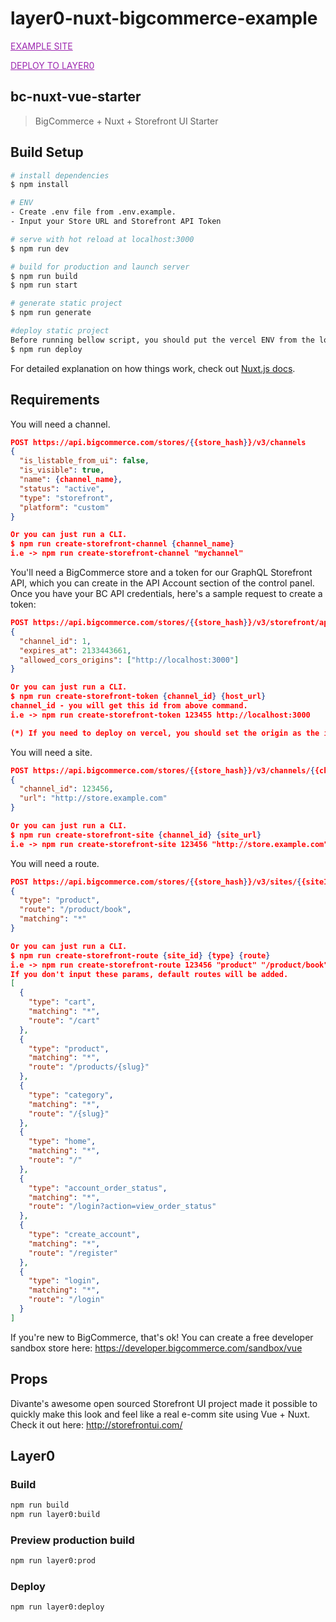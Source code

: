 # layer0-nuxt-bigcommerce-example

<a href="https://layer0-docs-layer0-nuxt-bigcommerce-example-default.layer0.link" style="color:#9c27b0;">EXAMPLE SITE</a>

<a href="https://app.layer0.co/deploy?repo=https%3A%2F%2Fgithub.com%2Flayer0-docs%2Flayer0-nuxt-bigcommerce-example" style="color:#9c27b0;">DEPLOY TO LAYER0</a>

## bc-nuxt-vue-starter

> BigCommerce + Nuxt + Storefront UI Starter

## Build Setup

````bash
# install dependencies
$ npm install

# ENV
- Create .env file from .env.example.
- Input your Store URL and Storefront API Token

# serve with hot reload at localhost:3000
$ npm run dev

# build for production and launch server
$ npm run build
$ npm run start

# generate static project
$ npm run generate

#deploy static project
Before running bellow script, you should put the vercel ENV from the local env.
$ npm run deploy
````

For detailed explanation on how things work, check out [Nuxt.js docs](https://nuxtjs.org).

## Requirements

You will need a channel.

````json
POST https://api.bigcommerce.com/stores/{{store_hash}}/v3/channels
{
  "is_listable_from_ui": false,
  "is_visible": true,
  "name": {channel_name},
  "status": "active",
  "type": "storefront",
  "platform": "custom"
}

Or you can just run a CLI.
$ npm run create-storefront-channel {channel_name}
i.e -> npm run create-storefront-channel "mychannel"
````

You'll need a BigCommerce store and a token for our GraphQL Storefront API, which you can create in the API Account section of the control panel. Once you have your BC API credentials, here's a sample request to create a token:

````json
POST https://api.bigcommerce.com/stores/{{store_hash}}/v3/storefront/api-token
{
  "channel_id": 1,
  "expires_at": 2133443661,
  "allowed_cors_origins": ["http://localhost:3000"]
}

Or you can just run a CLI.
$ npm run create-storefront-token {channel_id} {host_url}
channel_id - you will get this id from above command.
i.e -> npm run create-storefront-token 123455 http://localhost:3000

(*) If you need to deploy on vercel, you should set the origin as the initially deployed URL and create this token.
````

You will need a site.

````json
POST https://api.bigcommerce.com/stores/{{store_hash}}/v3/channels/{{channelId}}/site
{
  "channel_id": 123456,
  "url": "http://store.example.com"
}

Or you can just run a CLI.
$ npm run create-storefront-site {channel_id} {site_url}
i.e -> npm run create-storefront-site 123456 "http://store.example.com"
````

You will need a route.

````json
POST https://api.bigcommerce.com/stores/{{store_hash}}/v3/sites/{{siteId}}/routes
{
  "type": "product",
  "route": "/product/book",
  "matching": "*"
}

Or you can just run a CLI.
$ npm run create-storefront-route {site_id} {type} {route}
i.e -> npm run create-storefront-route 123456 "product" "/product/book"
If you don't input these params, default routes will be added.
[
  {
    "type": "cart",
    "matching": "*",
    "route": "/cart"
  },
  {
    "type": "product",
    "matching": "*",
    "route": "/products/{slug}"
  },
  {
    "type": "category",
    "matching": "*",
    "route": "/{slug}"
  },
  {
    "type": "home",
    "matching": "*",
    "route": "/"
  },
  {
    "type": "account_order_status",
    "matching": "*",
    "route": "/login?action=view_order_status"
  },
  {
    "type": "create_account",
    "matching": "*",
    "route": "/register"
  },
  {
    "type": "login",
    "matching": "*",
    "route": "/login"
  }
]
````

If you're new to BigCommerce, that's ok! You can create a free developer sandbox store here: https://developer.bigcommerce.com/sandbox/vue

## Props

Divante's awesome open sourced Storefront UI project made it possible to quickly make this look and feel like a real e-comm site using Vue + Nuxt. Check it out here: http://storefrontui.com/

## Layer0

### Build

```bash
npm run build
npm run layer0:build
```

### Preview production build

```bash
npm run layer0:prod
```

### Deploy

```bash
npm run layer0:deploy
```
